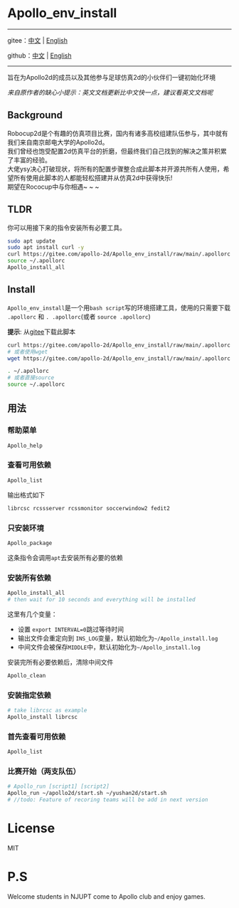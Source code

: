 # Apollo_env_install

---

gitee：[中文](https://gitee.com/apollo-2d/Apollo_env_install/tree/main) | [English](https://gitee.com/apollo-2d/Apollo_env_install/blob/main/README.md)

github：[中文](https://github.com/Apollo2d/Apollo_env_install/blob/main/README.cn.md) | [English](https://github.com/Apollo2d/Apollo_env_install)

---

旨在为Apollo2d的成员以及其他参与足球仿真2d的小伙伴们一键初始化环境

*来自原作者的缺心小提示：英文文档更新比中文快一点，建议看英文文档呢*

## Background
Robocup2d是个有趣的仿真项目比赛，国内有诸多高校组建队伍参与，其中就有我们来自南京邮电大学的Apollo2d。    
我们曾经也饱受配置2d仿真平台的折磨，但最终我们自己找到的解决之策并积累了丰富的经验。    
大佬ysy决心打破现状，将所有的配置步骤整合成此脚本并开源共所有人使用，希望所有使用此脚本的人都能轻松搭建并从仿真2d中获得快乐!   
期望在Rococup中与你相遇~ ~ ~



## TLDR

你可以用接下来的指令安装所有必要工具。

```bash
sudo apt update
sudo apt install curl -y
curl https://gitee.com/apollo-2d/Apollo_env_install/raw/main/.apollorc > ~/.apollorc
source ~/.apollorc
Apollo_install_all
```

## Install


`Apollo_env_install`是一个用`bash script`写的环境搭建工具，使用的只需要下载 `.apollorc` 和 `. .apollorc`(或者 `source .apollorc`)

**提示**: 从[gitee](https://gitee.com/apollo-2d/Apollo_env_install)下载此脚本         

```bash
curl https://gitee.com/apollo-2d/Apollo_env_install/raw/main/.apollorc > ~/.apollorc
# 或者使用wget
wget https://gitee.com/apollo-2d/Apollo_env_install/raw/main/.apollorc -O ~/.apollrc

. ~/.apollorc
# 或者直接source
source ~/.apollorc
```

## 用法

### 帮助菜单

```bash
Apollo_help
```

### 查看可用依赖

```bash
Apollo_list
```

输出格式如下

```bash
librcsc rcssserver rcssmonitor soccerwindow2 fedit2
```

### 只安装环境

```bash
Apollo_package
```

这条指令会调用`apt`去安装所有必要的依赖

### 安装所有依赖

```bash
Apollo_install_all
# then wait for 10 seconds and everything will be installed
```

这里有几个变量：

- 设置 `export INTERVAL=0`跳过等待时间
- 输出文件会重定向到 `INS_LOG`变量，默认初始化为`~/Apollo_install.log` 
- 中间文件会被保存`MIDDLE`中，默认初始化为`~/Apollo_install.log` 

安装完所有必要依赖后，清除中间文件

```bash
Apollo_clean
```

### 安装指定依赖

```bash
# take librcsc as example
Apollo_install librcsc
```

### 首先查看可用依赖

```bash
Apollo_list
```

### 比赛开始（两支队伍）

```bash
# Apollo_run [script1] [script2]
Apollo_run ~/apollo2d/start.sh ~/yushan2d/start.sh
# //todo: Feature of recoring teams will be add in next version
```



# License

MIT

# P.S

Welcome students in NJUPT come to Apollo club and enjoy games.
